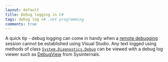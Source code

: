 ```yaml
---
layout: default
title: Debug logging in C#
tags: debug log c# .net programming
comments: true
---
```


A quick tip - debug logging can come in handy when a [remote debugging](http://msdn.microsoft.com/en-us/library/vstudio/bt727f1t.aspx) session cannot be established using Visual Studio. Any text logged using methods of class [`System.Diagnostics.Debug`](http://msdn.microsoft.com/en-us/library/system.diagnostics.debug.aspx) can be viewed with a debug log viewer such as [DebugView](http://technet.microsoft.com/en-us/sysinternals/bb896647.aspx) from Sysinternals.
